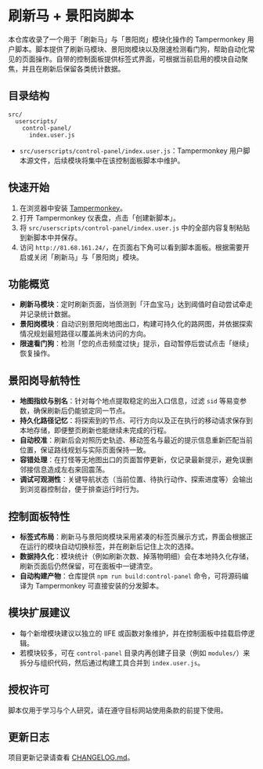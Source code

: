 # 刷新马 + 景阳岗脚本

本仓库收录了一个用于「刷新马」与「景阳岗」模块化操作的 Tampermonkey 用户脚本。脚本提供了刷新马模块、景阳岗模块以及限速检测看门狗，帮助自动化常见的页面操作。自带的控制面板提供标签式界面，可根据当前启用的模块自动聚焦，并且在刷新后保留各类统计数据。

## 目录结构

```
src/
  userscripts/
    control-panel/
      index.user.js
```

- `src/userscripts/control-panel/index.user.js`：Tampermonkey 用户脚本源文件，后续模块将集中在该控制面板脚本中维护。

## 快速开始

1. 在浏览器中安装 [Tampermonkey](https://www.tampermonkey.net/)。
2. 打开 Tampermonkey 仪表盘，点击「创建新脚本」。
3. 将 `src/userscripts/control-panel/index.user.js` 中的全部内容复制粘贴到新脚本中并保存。
4. 访问 `http://81.68.161.24/`，在页面右下角可以看到脚本面板。根据需要开启或关闭「刷新马」与「景阳岗」模块。

## 功能概览

- **刷新马模块**：定时刷新页面，当侦测到「汗血宝马」达到阈值时自动尝试牵走并记录统计数据。
- **景阳岗模块**：自动识别景阳岗地图出口，构建可持久化的路网图，并依据探索情况规划最短路径以覆盖尚未访问的方向。
- **限速看门狗**：检测「您的点击频度过快」提示，自动暂停后尝试点击「继续」恢复操作。

## 景阳岗导航特性

- **地图指纹与别名**：针对每个地点提取稳定的出入口信息，过滤 `sid` 等易变参数，确保刷新后仍能锁定同一节点。
- **持久化路径记忆**：将探索到的节点、可行方向以及正在执行的移动请求保存到本地存储，即便整页刷新也能继续未完成的行程。
- **自动校准**：刷新后会对照历史轨迹、移动签名与最近的提示信息重新匹配当前位置，保证路线规划与实际页面保持一致。
- **容错处理**：在打怪等无地图出口的页面暂停更新，仅记录最新提示，避免误删邻接信息造成左右来回震荡。
- **调试可观测性**：关键导航状态（当前位置、待执行动作、探索进度等）会输出到浏览器控制台，便于排查运行时行为。

## 控制面板特性

- **标签式布局**：刷新马与景阳岗模块采用紧凑的标签页展示方式，界面会根据正在运行的模块自动切换标签，并在刷新后记住上次的选择。
- **数据持久化**：模块统计（例如刷新次数、掉落物明细）会在本地持久化存储，刷新页面后仍然保留，可在面板中一键清空。
- **自动构建产物**：仓库提供 `npm run build:control-panel` 命令，可将源码编译为 Tampermonkey 可直接安装的分发脚本。

## 模块扩展建议

- 每个新增模块建议以独立的 IIFE 或函数对象维护，并在控制面板中挂载启停逻辑。
- 若模块较多，可在 `control-panel` 目录内再创建子目录（例如 `modules/`）来拆分与组织代码，然后通过构建工具合并到 `index.user.js`。

## 授权许可

脚本仅用于学习与个人研究，请在遵守目标网站使用条款的前提下使用。

## 更新日志

项目更新记录请查看 [CHANGELOG.md](./CHANGELOG.md)。
